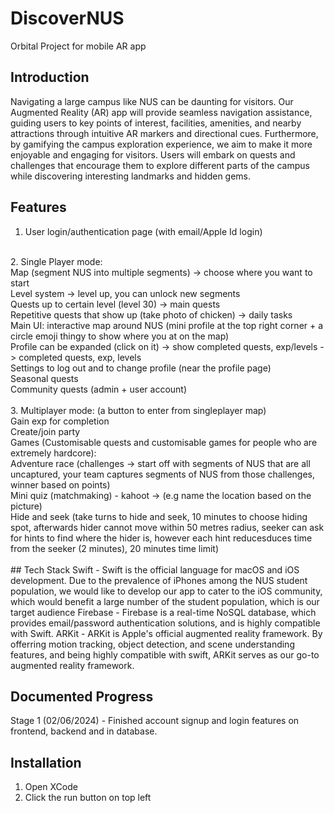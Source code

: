 # DiscoverNUS
Orbital Project for mobile AR app

## Introduction
Navigating a large campus like NUS can be daunting for visitors. Our Augmented Reality (AR) app will provide seamless navigation assistance, guiding users to key points of interest, facilities, amenities, and nearby attractions through intuitive AR markers and directional cues. Furthermore, by gamifying the campus exploration experience, we aim to make it more enjoyable and engaging for visitors. Users will embark on quests and challenges that encourage them to explore different parts of the campus while discovering interesting landmarks and hidden gems.

## Features
1. User login/authentication page (with email/Apple Id login)<br>
<br>
2. Single Player mode: <br>
Map (segment NUS into multiple segments) -> choose where you want to start <br>
Level system -> level up, you can unlock new segments <br>
Quests up to certain level (level 30) -> main quests <br>
Repetitive quests that show up (take photo of chicken) -> daily tasks <br>
Main UI: interactive map around NUS (mini profile at the top right corner + a circle emoji thingy to show where you at on the map) <br>
Profile can be expanded (click on it) -> show completed quests, exp/levels -> completed quests, exp, levels <br>
Settings to log out and to change profile (near the profile page) <br>
Seasonal quests <br>
Community quests (admin + user account) <br>
<br>
3. Multiplayer mode: (a button to enter from singleplayer map) <br>
Gain exp for completion <br>
Create/join party <br>
Games (Customisable quests and customisable games for people who are extremely hardcore): <br>
Adventure race (challenges -> start off with segments of NUS that are all uncaptured,  your team captures segments of NUS from those challenges, winner based on points) <br>
Mini quiz (matchmaking) - kahoot -> (e.g name the location based on the picture) <br>
Hide and seek (take turns to hide and seek, 10 minutes to choose hiding spot, afterwards hider cannot move within 50 metres radius, seeker can ask for hints to find where the hider is, however each hint reducesduces time from the seeker (2 minutes), 20 minutes time limit) <br>
<br>
## Tech Stack
Swift - Swift is the official language for macOS and iOS development. Due to the prevalence of iPhones among the NUS student population, we would like to develop our app to cater to the iOS community, which would benefit a large number of the student population, which is our target audience
Firebase - Firebase is a real-time NoSQL database, which provides email/password authentication solutions, and is highly compatible with Swift.
ARKit - ARKit is Apple's official augmented reality framework. By offerring motion tracking, object detection, and scene understanding features, and being highly compatible with swift, ARKit serves as our go-to augmented reality framework.

## Documented Progress
Stage 1 (02/06/2024) - Finished account signup and login features on frontend, backend and in database.

## Installation
1. Open XCode
2. Click the run button on top left
